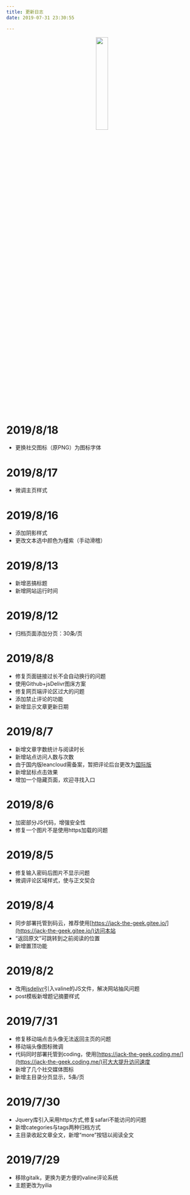 ```yaml
---
title: 更新日志
date: 2019-07-31 23:30:55

---
```

<map name="log2">
	<area shape="circle" coords="170,155,10" href="/log/log2.html">
</map>
<div align="center">
	<img src="https://cdn.jsdelivr.net/gh/jack-thegeek/pic/2019/日志页.jpg" width="25%" usemap="#log2">
</div>

# 2019/8/18
* 更换社交图标（原PNG）为图标字体

# 2019/8/17
* 微调主页样式

# 2019/8/16
* 添加阴影样式
* 更改文本选中颜色为槿紫（手动滑稽）

# 2019/8/13
* 新增恶搞标题
* 新增网站运行时间

# 2019/8/12
* 归档页面添加分页：30条/页

# 2019/8/8
* 修复页面链接过长不会自动换行的问题
* 使用Github+jsDelivr图床方案
* 修复网页端评论区过大的问题
* 添加禁止评论的功能
* 新增显示文章更新日期

# 2019/8/7
* 新增文章字数统计与阅读时长
* 新增站点访问人数与次数
* 由于国内版leancloud需备案，暂把评论后台更改为[国际版](https://console.leancloud.app/app.html?appid=CEBHurrFdOBXer38rsriXIy1-MdYXbMMI#/general)
* 新增鼠标点击效果
* 增加一个隐藏页面，欢迎寻找入口

# 2019/8/6
* 加密部分JS代码，增强安全性
* 修复一个图片不是使用https加载的问题

# 2019/8/5
* 修复输入密码后图片不显示问题
* 微调评论区域样式，使与正文契合

# 2019/8/4
* 同步部署托管到码云，推荐使用[https://jack-the-geek.gitee.io/](https://jack-the-geek.gitee.io/)访问本站
* “返回原文”可跳转到之前阅读的位置
* 新增置顶功能

# 2019/8/2
* 改用[jsdelivr](https://www.jsdelivr.com/package/npm/valine)引入valine的JS文件，解决网站抽风问题
* post模板新增题记摘要样式

# 2019/7/31
* 修复移动端点击头像无法返回主页的问题
* 移动端头像图标微调
* 代码同时部署托管到coding，使用[https://jack-the-geek.coding.me/](https://jack-the-geek.coding.me/)可大大提升访问速度
* 新增了几个社交媒体图标
* 新增主目录分页显示，5条/页

# 2019/7/30
* Jquery库引入采用https方式,修复safari不能访问的问题
* 新增categories与tags两种归档方式
* 主目录收起文章全文，新增“more”按钮以阅读全文

# 2019/7/29
* 移除gitalk，更换为更方便的valine评论系统
* 主题更改为yilia